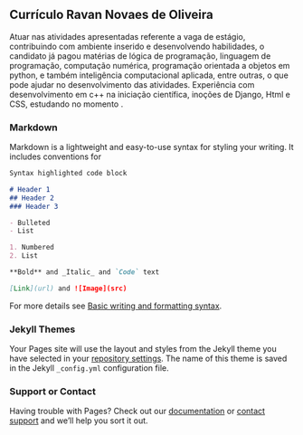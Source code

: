 ## Currículo Ravan Novaes de Oliveira

Atuar nas atividades apresentadas referente a vaga de estágio, contribuindo
com ambiente inserido e desenvolvendo habilidades, o candidato já pagou
matérias de lógica de programação, linguagem de programação, computação
numérica, programação orientada a objetos em python, e também inteligência
computacional aplicada, entre outras, o que pode ajudar no desenvolvimento
das atividades. Experiência com desenvolvimento em c++ na iniciação científica, inoções de Django, Html e CSS, estudando no momento .

### Markdown

Markdown is a lightweight and easy-to-use syntax for styling your writing. It includes conventions for

```markdown
Syntax highlighted code block

# Header 1
## Header 2
### Header 3

- Bulleted
- List

1. Numbered
2. List

**Bold** and _Italic_ and `Code` text

[Link](url) and ![Image](src)
```

For more details see [Basic writing and formatting syntax](https://docs.github.com/en/github/writing-on-github/getting-started-with-writing-and-formatting-on-github/basic-writing-and-formatting-syntax).

### Jekyll Themes

Your Pages site will use the layout and styles from the Jekyll theme you have selected in your [repository settings](https://github.com/ravannovaes/curr-culo/settings/pages). The name of this theme is saved in the Jekyll `_config.yml` configuration file.

### Support or Contact

Having trouble with Pages? Check out our [documentation](https://docs.github.com/categories/github-pages-basics/) or [contact support](https://support.github.com/contact) and we’ll help you sort it out.
